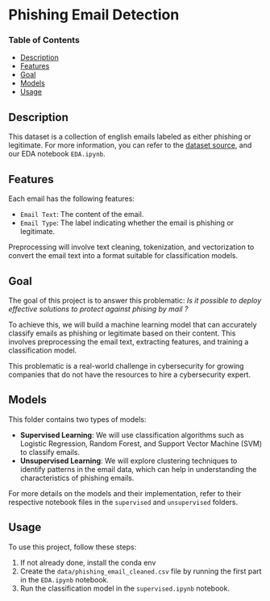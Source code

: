 # Phishing Email Detection

### Table of Contents
- [Description](#description)
- [Features](#features)
- [Goal](#goal)
- [Models](#models)
- [Usage](#usage)

## Description
This dataset is a collection of english emails labeled as either phishing or legitimate. For more information, you can refer to the [dataset source](https://www.kaggle.com/datasets/subhajournal/phishingemails), and our EDA notebook `EDA.ipynb`.

## Features
Each email has the following features:
- `Email Text`: The content of the email.
- `Email Type`: The label indicating whether the email is phishing or legitimate.

Preprocessing will involve text cleaning, tokenization, and vectorization to convert the email text into a format suitable for classification models.

## Goal
The goal of this project is to answer this problematic: *Is it possible to deploy effective solutions to protect against phising by mail ?*

To achieve this, we will build a machine learning model that can accurately classify emails as phishing or legitimate based on their content. This involves preprocessing the email text, extracting features, and training a classification model.

This problematic is a real-world challenge in cybersecurity for growing companies that do not have the resources to hire a cybersecurity expert.

## Models
This folder contains two types of models:
- **Supervised Learning**: We will use classification algorithms such as Logistic Regression, Random Forest, and Support Vector Machine (SVM) to classify emails.
- **Unsupervised Learning**: We will explore clustering techniques to identify patterns in the email data, which can help in understanding the characteristics of phishing emails.

For more details on the models and their implementation, refer to their respective notebook files in the `supervised` and `unsupervised` folders.

## Usage
To use this project, follow these steps:
1. If not already done, install the conda env
2. Create the `data/phishing_email_cleaned.csv` file by running the first part in the `EDA.ipynb` notebook.
3. Run the classification model in the `supervised.ipynb` notebook.

